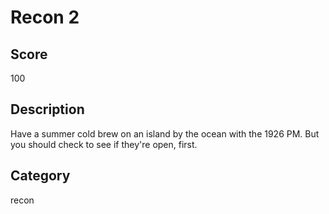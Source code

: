 # Recon 2 

## Score
100

## Description
Have a summer cold brew on an island by the ocean with the 1926 PM.  But you should check to see if they're open, first.

## Category
recon
